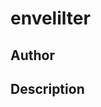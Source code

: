 # envelilter

## Author

<!-- Insert Your Name Here -->

## Description

<!-- Describe your example here -->
